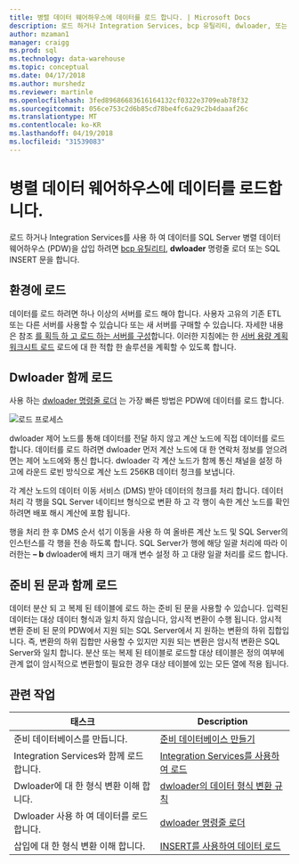 ```yaml
---
title: 병렬 데이터 웨어하우스에 데이터를 로드 합니다. | Microsoft Docs
description: 로드 하거나 Integration Services, bcp 유틸리티, dwloader, 또는 SQL INSERT 문을 사용 하 여 데이터를 SQL Server 병렬 데이터 웨어하우스 (PDW)를 삽입할 수 있습니다.
author: mzaman1
manager: craigg
ms.prod: sql
ms.technology: data-warehouse
ms.topic: conceptual
ms.date: 04/17/2018
ms.author: murshedz
ms.reviewer: martinle
ms.openlocfilehash: 3fed89686683616164132cf0322e3709eab78f32
ms.sourcegitcommit: 056ce753c2d6b85cd78be4fc6a29c2b4daaaf26c
ms.translationtype: MT
ms.contentlocale: ko-KR
ms.lasthandoff: 04/19/2018
ms.locfileid: "31539083"
---
```

# <a name="loading-data-into-parallel-data-warehouse"></a>병렬 데이터 웨어하우스에 데이터를 로드합니다.
로드 하거나 Integration Services를 사용 하 여 데이터를 SQL Server 병렬 데이터 웨어하우스 (PDW)을 삽입 하려면 [bcp 유틸리티](../tools/bcp-utility.md), **dwloader** 명령줄 로더 또는 SQL INSERT 문을 합니다.  

## <a name="loading-environment"></a>환경에 로드  
데이터를 로드 하려면 하나 이상의 서버를 로드 해야 합니다. 사용자 고유의 기존 ETL 또는 다른 서버를 사용할 수 있습니다 또는 새 서버를 구매할 수 있습니다. 자세한 내용은 참조 [를 획득 하 고 로드 하는 서버를 구성](acquire-and-configure-loading-server.md)합니다. 이러한 지침에는 한 [서버 용량 계획 워크시트 로드](loading-server-capacity-planning-worksheet.md) 로드에 대 한 적합 한 솔루션을 계획할 수 있도록 합니다.  
  
## <a name="load-with-dwloader"></a>Dwloader 함께 로드  
사용 하는 [dwloader 명령줄 로더](dwloader.md) 는 가장 빠른 방법은 PDW에 데이터를 로드 합니다.  
  
![로드 프로세스](media/loading-process.png "로드 프로세스")  
  
dwloader 제어 노드를 통해 데이터를 전달 하지 않고 계산 노드에 직접 데이터를 로드 합니다. 데이터를 로드 하려면 dwloader 먼저 계산 노드에 대 한 연락처 정보를 얻으려면는 제어 노드에와 통신 합니다. dwloader 각 계산 노드가 함께 통신 채널을 설정 하 고에 라운드 로빈 방식으로 계산 노드 256KB 데이터 청크를 보냅니다.  
  
각 계산 노드의 데이터 이동 서비스 (DMS) 받아 데이터의 청크를 처리 합니다. 데이터 처리 각 행을 SQL Server 네이티브 형식으로 변환 하 고 각 행이 속한 계산 노드를 확인 하려면 배포 해시 계산에 포함 됩니다.  
  
행을 처리 한 후 DMS 순서 섞기 이동을 사용 하 여 올바른 계산 노드 및 SQL Server의 인스턴스를 각 행을 전송 하도록 합니다. SQL Server가 행에 해당 일괄 처리에 따라 이러한는 **– b** dwloader에 배치 크기 매개 변수 설정 하 고 대량 일괄 처리를 로드 합니다.  

## <a name="load-with-prepared-statements"></a>준비 된 문과 함께 로드

데이터 분산 되 고 복제 된 테이블에 로드 하는 준비 된 문을 사용할 수 있습니다. 입력된 데이터는 대상 데이터 형식과 일치 하지 않습니다, 암시적 변환이 수행 됩니다. 암시적 변환 준비 된 문의 PDW에서 지원 되는 SQL Server에서 지 원하는 변환의 하위 집합입니다. 즉, 변환의 하위 집합만 사용할 수 있지만 지원 되는 변환은 암시적 변환은 SQL Server와 일치 합니다. 분산 또는 복제 된 테이블로 로드할 대상 테이블은 정의 여부에 관계 없이 암시적으로 변환할이 필요한 경우 대상 테이블에 있는 모든 열에 적용 됩니다. 

<!-- MISSING LINK
For more information, see [Prepared statements](prepared-statements.md).
-->
  
## <a name="related-tasks"></a>관련 작업  
  
|태스크|Description|  
|--------|---------------|  
|준비 데이터베이스를 만듭니다.|[준비 데이터베이스 만들기](staging-database.md)|  
|Integration Services와 함께 로드 합니다.|[Integration Services를 사용하여 로드](load-with-ssis.md)|  
|Dwloader에 대 한 형식 변환 이해 합니다.|[dwloader의 데이터 형식 변환 규칙](dwloader-data-type-conversion-rules.md)|  
|Dwloader 사용 하 여 데이터를 로드 합니다.|[dwloader 명령줄 로더](dwloader.md)|  
|삽입에 대 한 형식 변환 이해 합니다.|[INSERT를 사용하여 데이터 로드](load-with-insert.md)|  
 
<!-- MISSING LINKS
## See Also  
[Grant permissions to load data](grant-permissions-to-load-data.md)  
[Common metadata query examles](metadata-query-examples.md)  
  
-->
